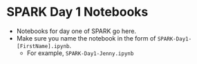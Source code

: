 # SPARK Day 1 Notebooks

- Notebooks for day one of SPARK go here.
- Make sure you name the notebook in the form of `SPARK-Day1-[FirstName].ipynb`. 
	- For example, `SPARK-Day1-Jenny.ipynb`

